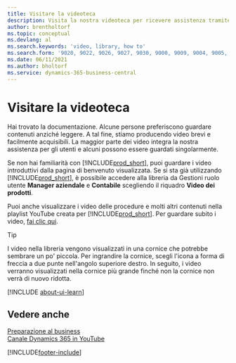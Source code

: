 ```yaml
---
title: Visitare la videoteca
description: Visita la nostra videoteca per ricevere assistenza tramite i video introduttivi che illustrano le attività di "procedura" comuni nei video sui prodotti in oggetto.
author: brentholtorf
ms.topic: conceptual
ms.devlang: al
ms.search.keywords: 'video, library, how to'
ms.search.form: '9020, 9022, 9026, 9027, 9030, 9000, 9009, 9004, 9005, 9024, 9006, 9007, 9010, 9016, 9017'
ms.date: 06/11/2021
ms.author: bholtorf
ms.service: dynamics-365-business-central
---
```

# Visitare la videoteca

Hai trovato la documentazione. Alcune persone preferiscono guardare contenuti anziché leggere. A tal fine, stiamo producendo video brevi e facilmente acquisibili. La maggior parte dei video integra la nostra assistenza per gli utenti e alcuni possono essere guardati singolarmente.  

Se non hai familiarità con [!INCLUDE[prod_short](includes/prod_short.md)], puoi guardare i video introduttivi dalla pagina di benvenuto visualizzata. Se si sta già utilizzando [!INCLUDE[prod_short](includes/prod_short.md)], è possibile accedere alla libreria da Gestioni ruolo utente **Manager aziendale** e **Contabile** scegliendo il riquadro **Video dei prodotti**.  

Puoi anche visualizzare i video delle procedure e molti altri contenuti nella playlist YouTube creata per [!INCLUDE[prod_short](includes/prod_short.md)]. Per guardare subito i video, [fai clic qui](https://go.microsoft.com/fwlink/?linkid=851533).

> [!Tip]  
> I video nella libreria vengono visualizzati in una cornice che potrebbe sembrare un po' piccola. Per ingrandire la cornice, scegli l'icona a forma di freccia a due punte nell'angolo superiore destro. In seguito, i video verranno visualizzati nella cornice più grande finché non la cornice non verrà di nuovo ridotta.

[!INCLUDE [about-ui-learn](includes/about-ui-learn.md)]

## Vedere anche

[Preparazione al business](ui-get-ready-business.md)  
[Canale Dynamics 365 in YouTube](https://www.youtube.com/channel/UCJGCg4rB3QSs8y_1FquelBQ)  


[!INCLUDE[footer-include](includes/footer-banner.md)]
